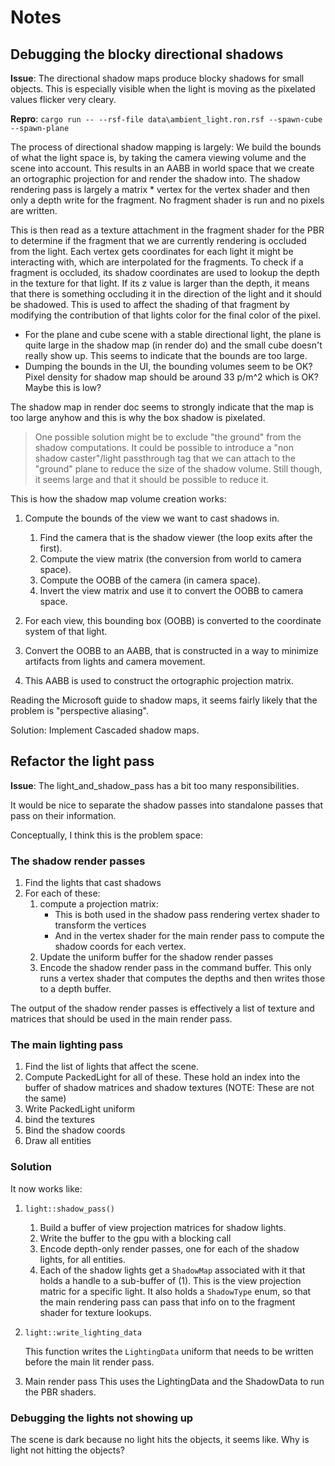 # Notes

## Debugging the blocky directional shadows

**Issue**: The directional shadow maps produce blocky shadows for small objects. This is especially visible when the
light is moving as the pixelated values flicker very cleary.

**Repro**: `cargo run -- --rsf-file data\ambient_light.ron.rsf --spawn-cube --spawn-plane`

The process of directional shadow mapping is largely: We build the bounds of what the light space is, by taking the
camera viewing volume and the scene into account. This results in an AABB in world space that we create an ortographic
projection for and render the shadow into. The shadow rendering pass is largely a matrix * vertex for the vertex shader
and then only a depth write for the fragment. No fragment shader is run and no pixels are written.

This is then read as a texture attachment in the fragment shader for the PBR to determine if the fragment that we are
currently rendering is occluded from the light. Each vertex gets coordinates for each light it might be interacting
with, which are interpolated for the fragments. To check if a fragment is occluded, its shadow coordinates are used
to lookup the depth in the texture for that light. If its z value is larger than the depth, it means that there is
something occluding it in the direction of the light and it should be shadowed. This is used to affect the shading
of that fragment by modifying the contribution of that lights color for the final color of the pixel.

* For the plane and cube scene with a stable directional light, the plane is quite large in the shadow map (in render do)
 and the small cube doesn't really show up. This seems to indicate that the bounds are too large.
* Dumping the bounds in the UI, the bounding volumes seem to be OK? Pixel density for shadow map should be around
33 p/m^2 which is OK? Maybe this is low?

The shadow map in render doc seems to strongly indicate that the map is too large anyhow and this is why the box shadow
is pixelated.

> One possible solution might be to exclude "the ground" from the shadow computations. It could be possible to introduce
a "non shadow caster"/light passthrough tag that we can attach to the "ground" plane to reduce the size of the shadow
volume. Still though, it seems large and that it should be possible to reduce it.

This is how the shadow map volume creation works:

1. Compute the bounds of the view we want to cast shadows in.

    1. Find the camera that is the shadow viewer (the loop exits after the first).
    2. Compute the view matrix (the conversion from world to camera space).
    3. Compute the OOBB of the camera (in camera space).
    4. Invert the view matrix and use it to convert the OOBB to camera space.

2. For each view, this bounding box (OOBB) is converted to the coordinate system of that light.
3. Convert the OOBB to an AABB, that is constructed in a way to minimize artifacts from lights and camera movement.
4. This AABB is used to construct the ortographic projection matrix.

Reading the Microsoft guide to shadow maps, it seems fairly likely that the problem is "perspective aliasing".

Solution: Implement Cascaded shadow maps.

## Refactor the light pass

**Issue**: The light_and_shadow_pass has a bit too many responsibilities.

It would be nice to separate the shadow passes into standalone passes that pass on their information.

Conceptually, I think this is the problem space:

### The shadow render passes

1. Find the lights that cast shadows
2. For each of these:
    1. compute a projection matrix:
        * This is both used in the shadow pass rendering vertex shader to transform the vertices
        * And in the vertex shader for the main render pass to compute the shadow coords for each vertex.
    2. Update the uniform buffer for the shadow render passes
    3. Encode the shadow render pass in the command buffer. This only runs a vertex shader that computes the depths and
    then writes those to a depth buffer.

The output of the shadow render passes is effectively a list of texture and matrices that should be used in the main
render pass.

### The main lighting pass

1. Find the list of lights that affect the scene.
2. Compute PackedLight for all of these. These hold an index into the buffer of shadow matrices and shadow textures
(NOTE: These are not the same)
3. Write PackedLight uniform
4. bind the textures
5. Bind the shadow coords
6. Draw all entities

### Solution

It now works like:

1. `light::shadow_pass()`

    1. Build a buffer of view projection matrices for shadow lights.
    2. Write the buffer to the gpu with a blocking call
    3. Encode depth-only render passes, one for each of the shadow lights, for all entities.
    4. Each of the shadow lights get a `ShadowMap` associated with it that holds a handle to a sub-buffer of (1).
       This is the view projection matric for a specific light. It also holds a `ShadowType` enum,
       so that the main rendering pass can pass that info on to the fragment shader for texture
       lookups.

2. `light::write_lighting_data`

    This function writes the `LightingData` uniform that needs to be written before the main lit render pass.

3. Main render pass
  This uses the LightingData and the ShadowData to run the PBR shaders.

### Debugging the lights not showing up

The scene is dark because no light hits the objects, it seems like. Why is light not hitting the objects?
